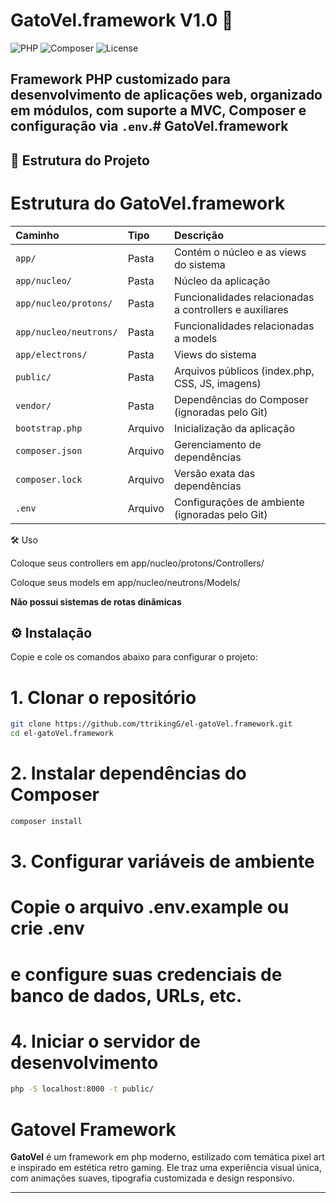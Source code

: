 # GatoVel.framework V1.0 🚀

![PHP](https://img.shields.io/badge/PHP-8.4-blue)
![Composer](https://img.shields.io/badge/Composer-v2.6-blue)
![License](https://img.shields.io/badge/License-MIT-green)

Framework PHP customizado para desenvolvimento de aplicações web, organizado em módulos, com suporte a MVC, Composer e configuração via `.env`.# GatoVel.framework
---

## 📁 Estrutura do Projeto

# Estrutura do GatoVel.framework

| Caminho                     | Tipo       | Descrição                                                   |
| :--------------------------- | :-------- | :---------------------------------------------------------- |
| `app/`                       | Pasta     | Contém o núcleo e as views do sistema                       |
| `app/nucleo/`                | Pasta     | Núcleo da aplicação                                         |
| `app/nucleo/protons/`        | Pasta     | Funcionalidades relacionadas a controllers e auxiliares     |
| `app/nucleo/neutrons/`       | Pasta     | Funcionalidades relacionadas a models                       |
| `app/electrons/`             | Pasta     | Views do sistema                                            |
| `public/`                    | Pasta     | Arquivos públicos (index.php, CSS, JS, imagens)             |
| `vendor/`                    | Pasta     | Dependências do Composer (ignoradas pelo Git)              |
| `bootstrap.php`              | Arquivo   | Inicialização da aplicação                                   |
| `composer.json`              | Arquivo   | Gerenciamento de dependências                                |
| `composer.lock`              | Arquivo   | Versão exata das dependências                                |
| `.env`                        | Arquivo   | Configurações de ambiente (ignoradas pelo Git)             |


🛠️ Uso

Coloque seus controllers em app/nucleo/protons/Controllers/

Coloque seus models em app/nucleo/neutrons/Models/

**Não possui sistemas de rotas dinâmicas**

## ⚙️ Instalação
Copie e cole os comandos abaixo para configurar o projeto:

# 1. Clonar o repositório
```bash
git clone https://github.com/ttrikingG/el-gatoVel.framework.git
cd el-gatoVel.framework
``` 


# 2. Instalar dependências do Composer
```bash
composer install
``` 

# 3. Configurar variáveis de ambiente
# Copie o arquivo .env.example ou crie .env
# e configure suas credenciais de banco de dados, URLs, etc.

# 4. Iniciar o servidor de desenvolvimento
```bash
php -S localhost:8000 -t public/
```

# Gatovel Framework

**GatoVel** é um framework em php moderno, estilizado com temática pixel art e inspirado em estética retro gaming. Ele traz uma experiência visual única, com animações suaves, tipografia customizada e design responsivo.

---
